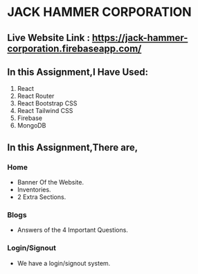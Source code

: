 # JACK HAMMER CORPORATION

## Live Website Link : https://jack-hammer-corporation.firebaseapp.com/

## **In this Assignment,I Have Used:**

1. React
2. React Router
3. React Bootstrap CSS
4. React Tailwind CSS
5. Firebase
6. MongoDB

## **In this Assignment,There are,**

### Home

- Banner Of the Website.
- Inventories.
- 2 Extra Sections.

### Blogs

- Answers of the 4 Important Questions.

### Login/Signout

- We have a login/signout system.
